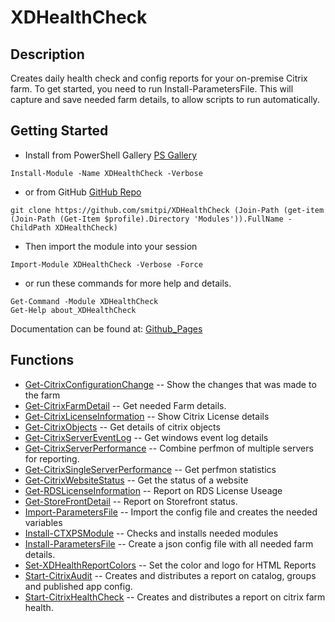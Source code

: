 # XDHealthCheck
 
## Description
Creates daily health check and config reports for your on-premise Citrix farm. To get started, you need to run Install-ParametersFile.
This will capture and save needed farm details, to allow scripts to run automatically.
 
## Getting Started
- Install from PowerShell Gallery [PS Gallery](https://www.powershellgallery.com/packages/XDHealthCheck)
```powershell=
Install-Module -Name XDHealthCheck -Verbose
```
- or from GitHub [GitHub Repo](https://github.com/smitpi/XDHealthCheck)
```powershell=
git clone https://github.com/smitpi/XDHealthCheck (Join-Path (get-item (Join-Path (Get-Item $profile).Directory 'Modules')).FullName -ChildPath XDHealthCheck)
```
- Then import the module into your session
```powershell=
Import-Module XDHealthCheck -Verbose -Force
```
- or run these commands for more help and details.
```powershell=
Get-Command -Module XDHealthCheck
Get-Help about_XDHealthCheck
```
Documentation can be found at: [Github_Pages](https://smitpi.github.io/XDHealthCheck)
 
## Functions
- [Get-CitrixConfigurationChange](https://smitpi.github.io/XDHealthCheck/#Get-CitrixConfigurationChange) -- Show the changes that was made to the farm
- [Get-CitrixFarmDetail](https://smitpi.github.io/XDHealthCheck/#Get-CitrixFarmDetail) -- Get needed Farm details.
- [Get-CitrixLicenseInformation](https://smitpi.github.io/XDHealthCheck/#Get-CitrixLicenseInformation) -- Show Citrix License details
- [Get-CitrixObjects](https://smitpi.github.io/XDHealthCheck/#Get-CitrixObjects) -- Get details of citrix objects
- [Get-CitrixServerEventLog](https://smitpi.github.io/XDHealthCheck/#Get-CitrixServerEventLog) -- Get windows event log details
- [Get-CitrixServerPerformance](https://smitpi.github.io/XDHealthCheck/#Get-CitrixServerPerformance) -- Combine perfmon of multiple servers for reporting.
- [Get-CitrixSingleServerPerformance](https://smitpi.github.io/XDHealthCheck/#Get-CitrixSingleServerPerformance) -- Get perfmon statistics
- [Get-CitrixWebsiteStatus](https://smitpi.github.io/XDHealthCheck/#Get-CitrixWebsiteStatus) -- Get the status of a website
- [Get-RDSLicenseInformation](https://smitpi.github.io/XDHealthCheck/#Get-RDSLicenseInformation) -- Report on RDS License Useage
- [Get-StoreFrontDetail](https://smitpi.github.io/XDHealthCheck/#Get-StoreFrontDetail) -- Report on Storefront status.
- [Import-ParametersFile](https://smitpi.github.io/XDHealthCheck/#Import-ParametersFile) -- Import the config file and creates the needed variables
- [Install-CTXPSModule](https://smitpi.github.io/XDHealthCheck/#Install-CTXPSModule) -- Checks and installs needed modules
- [Install-ParametersFile](https://smitpi.github.io/XDHealthCheck/#Install-ParametersFile) -- Create a json config file with all needed farm details.
- [Set-XDHealthReportColors](https://smitpi.github.io/XDHealthCheck/#Set-XDHealthReportColors) -- Set the color and logo for HTML Reports
- [Start-CitrixAudit](https://smitpi.github.io/XDHealthCheck/#Start-CitrixAudit) -- Creates and distributes  a report on catalog, groups and published app config.
- [Start-CitrixHealthCheck](https://smitpi.github.io/XDHealthCheck/#Start-CitrixHealthCheck) -- Creates and distributes  a report on citrix farm health.
